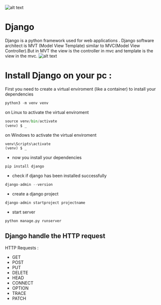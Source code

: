 ![alt text](https://res.cloudinary.com/practicaldev/image/fetch/s--jbr__sKh--/c_imagga_scale,f_auto,fl_progressive,h_420,q_auto,w_1000/https://dev-to-uploads.s3.amazonaws.com/uploads/articles/d0hst9r97gq50860kpq0.png "Django")

# Django

Django is a python framework used for web applications .
Django software architect is MVT (Model View Template) similar to MVC(Model View Controller).But in MVT the view is the controller in mvc and template is the view in the mvc.
![alt text](https://i0.wp.com/techvidvan.com/tutorials/wp-content/uploads/sites/2/2021/06/Control-Flow-Of-MVT.jpg?ssl=1 "MVT")

# Install Django on your pc :

First you need to create a virtual enviroment (like a container) to install your dependencies

```python
python3 -m venv venv
```

on Linux to activate the virtual enviroment

```python
source venv/bin/activate
(venv) $ _
```

on Windows to activate the virtual enviroment

```python
venv\Scripts\activate
(venv) $ _
```

- now you install your dependencies

```python
pip install django
```

- check if django has been installed successfully

```python
django-admin --version
```

- create a django project

```python
django-admin startproject projectname
```

- start server

```python
python manage.py runserver
```

## Django handle the HTTP request

HTTP Requests :

- GET
- POST
- PUT
- DELETE
- HEAD
- CONNECT
- OPTION
- TRACE
- PATCH
